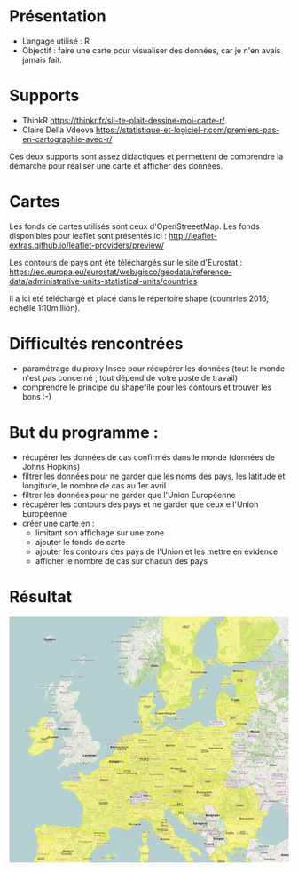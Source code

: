 
# Présentation
- Langage utilisé : R
- Objectif : faire une carte pour visualiser des données, car je n'en avais jamais fait.

# Supports
- ThinkR https://thinkr.fr/sil-te-plait-dessine-moi-carte-r/
- Claire Della Vdeova https://statistique-et-logiciel-r.com/premiers-pas-en-cartographie-avec-r/

Ces deux supports sont assez didactiques et permettent de comprendre la démarche pour réaliser une carte et afficher des données.

# Cartes
Les fonds de cartes utilisés sont ceux d'OpenStreeetMap. Les fonds disponibles pour leaflet sont présentés ici : http://leaflet-extras.github.io/leaflet-providers/preview/

Les contours de pays ont été téléchargés sur le site d'Eurostat : https://ec.europa.eu/eurostat/web/gisco/geodata/reference-data/administrative-units-statistical-units/countries

Il a ici été téléchargé et placé dans le répertoire shape (countries 2016, échelle 1:10million).

# Difficultés rencontrées
- paramétrage du proxy Insee pour récupérer les données (tout le monde n'est pas concerné ; tout dépend de votre poste de travail)
- comprendre le principe du shapefile pour les contours et trouver les bons :-)

# But du programme :
- récupérer les données de cas confirmés dans le monde (données de Johns Hopkins)
- filtrer les données pour ne garder que les noms des pays, les latitude et longitude, le nombre de cas au 1er avril
- filtrer les données pour ne garder que l'Union Européenne
- récupérer les contours des pays et ne garder que ceux e l'Union Européenne
- créer une carte en :
    - limitant son affichage sur une zone
    - ajouter le fonds de carte
    - ajouter les contours des pays de l'Union et les mettre en évidence
    - afficher le nombre de cas sur chacun des pays

# Résultat
![Carte résultat](fg-Carte.png)
